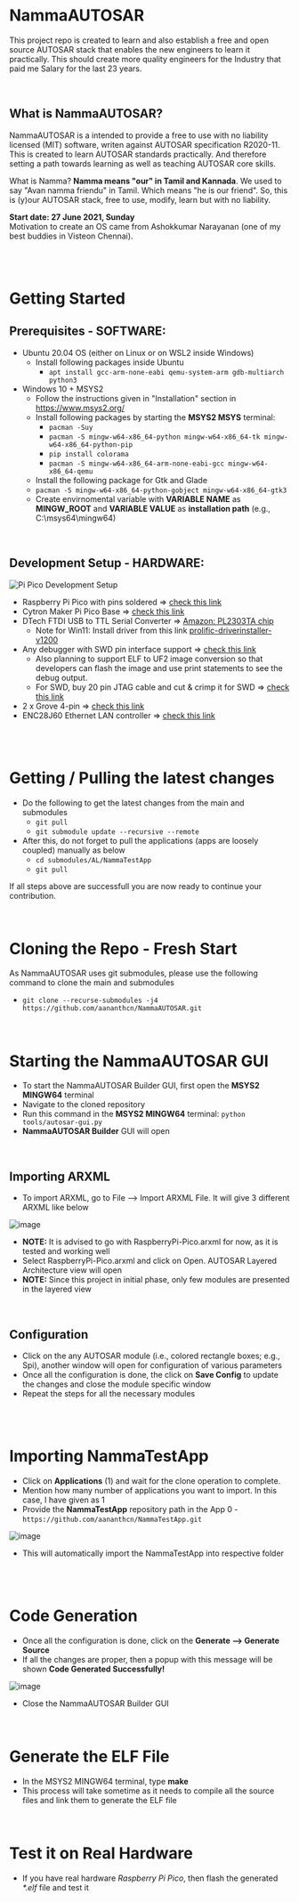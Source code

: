 # NammaAUTOSAR
This project repo is created to learn and also establish a free and open source AUTOSAR stack that enables the new engineers to learn it practically. This should create more quality engineers for the Industry that paid me Salary for the last 23 years.

<br>

What is NammaAUTOSAR?
---

NammaAUTOSAR is a intended to provide a free to use with no liability licensed (MIT) software, writen against AUTOSAR specification R2020-11. This is created to learn AUTOSAR standards practically. And therefore setting a path towards learning as well as teaching AUTOSAR core skills.

What is Namma? **Namma means "our" in Tamil and Kannada**. We used to say "Avan namma friendu" in Tamil. Which means "he is our friend". So, this is (y)our AUTOSAR stack, free to use, modify, learn but with no liability.

**Start date: 27 June 2021, Sunday**<br>
Motivation to create an OS came from Ashokkumar Narayanan (one of my best buddies in Visteon Chennai).


<br><br>

Getting Started
===

Prerequisites - SOFTWARE:
----
* Ubuntu 20.04 OS (either on Linux or on WSL2 inside Windows)
  * Install following packages inside Ubuntu
    * `apt install gcc-arm-none-eabi qemu-system-arm gdb-multiarch python3`
* Windows 10 + MSYS2
  * Follow the instructions given in "Installation" section in https://www.msys2.org/
  * Install following packages by starting the **MSYS2 MSYS** terminal:
    * `pacman -Suy` 
    * `pacman -S mingw-w64-x86_64-python mingw-w64-x86_64-tk mingw-w64-x86_64-python-pip`
    * `pip install colorama`
    * `pacman -S mingw-w64-x86_64-arm-none-eabi-gcc mingw-w64-x86_64-qemu`
   * Install the following package for Gtk and Glade
   *  `pacman -S mingw-w64-x86_64-python-gobject mingw-w64-x86_64-gtk3`
  * Create envirnomental variable with **VARIABLE NAME** as **MINGW_ROOT** and **VARIABLE VALUE** as **installation path** (e.g., C:\msys64\mingw64)

<br>

Development Setup - HARDWARE:
----
![Pi Pico Development Setup](docs/namma-autosar-dev-setup.png?raw=true "Title")

* Raspberry Pi Pico with pins soldered => [check this link](https://robocraze.com/products/raspberry-pi-pico-with-headers-and-micro-usb-cable)
* Cytron Maker Pi Pico Base => [check this link](https://robu.in/product/cytron-maker-pi-pico-base-without-pico/)
* DTech FTDI USB to TTL Serial Converter => [Amazon: PL2303TA chip](https://amzn.eu/d/eYsRoTC)
  * Note for Win11: Install driver from this link [prolific-driverinstaller-v1200](https://www.driverscloud.com/en/services/GetInformationDriver/72590-84992/delock-pl2303-prolific-driverinstaller-v1200zip)
* Any debugger with SWD pin interface support => [check this link](https://in.rsdelivers.com/product/segger/80800-j-link-base/segger-j-link-base-emulator/1311319)
  * Also planning to support ELF to UF2 image conversion so that developers can flash the image and use print statements to see the debug output.
  * For SWD, buy 20 pin JTAG cable and cut & crimp it for SWD => [check this link](https://robu.in/product/2-54mm-pitch-20-pin-jtag-isp-avr-cable/)
* 2 x Grove 4-pin => [check this link](https://www.fabtolab.com/grove-universal-cable?search=grove%204%20pin)
* ENC28J60 Ethernet LAN controller => [check this link](https://robocraze.com/products/enc28j60-ethernet-lan-module)

<br><br>

Getting / Pulling the latest changes
===
* Do the following to get the latest changes from the main and submodules
  * `git pull`
  * `git submodule update --recursive --remote`
* After this, do not forget to pull the applications (apps are loosely coupled) manually as below
  * `cd submodules/AL/NammaTestApp`
  * `git pull`

If all steps above are successfull you are now ready to continue your contribution.

<br>

Cloning the Repo - Fresh Start
===
As NammaAUTOSAR uses git submodules, please use the following command to clone the main and submodules
* `git clone --recurse-submodules -j4 https://github.com/aananthcn/NammaAUTOSAR.git`

<br>

Starting the NammaAUTOSAR GUI
===
* To start the NammaAUTOSAR Builder GUI, first open the **MSYS2 MINGW64** terminal
* Navigate to the cloned repository
* Run this command in the **MSYS2 MINGW64** terminal: `python tools/autosar-gui.py`
* **NammaAUTOSAR Builder** GUI will open


<br>

Importing ARXML
---
* To import ARXML, go to File --> Import ARXML File. It will give 3 different ARXML like below

![image](https://user-images.githubusercontent.com/61110156/201695803-adf3e135-035e-4a83-ad0b-58f7b60012d9.png)

* **NOTE:** It is advised to go with RaspberryPi-Pico.arxml for now, as it is tested and working well
* Select RaspberryPi-Pico.arxml and click on Open. AUTOSAR Layered Architecture view will open
* **NOTE:** Since this project in initial phase, only few modules are presented in the layered view


<br>

Configuration
----
* Click on the any AUTOSAR module (i.e., colored rectangle boxes; e.g., Spi), another window will open for configuration of various parameters
* Once all the configuration is done, the click on **Save Config** to update the changes and close the module specific window
* Repeat the steps for all the necessary modules

<br><br>

Importing NammaTestApp
===
* Click on **Applications** (1) and wait for the clone operation to complete.
* Mention how many number of applications you want to import. In this case, I have given as 1
* Provide the **NammaTestApp** repository path in the App 0 - `https://github.com/aananthcn/NammaTestApp.git`

![image](https://user-images.githubusercontent.com/61110156/201701405-ca438c64-213a-4328-83c3-a1bc4ccc4ead.png)

* This will automatically import the NammaTestApp into respective folder

<br><br>

Code Generation
===
* Once all the configuration is done, click on the **Generate --> Generate Source**
* If all the changes are proper, then a popup with this message will be shown **Code Generated Successfully!**

![image](https://user-images.githubusercontent.com/61110156/201702795-53388e7c-2f6d-419f-aefd-8f6f7f6b61b2.png)

* Close the NammaAUTOSAR Builder GUI

<br>

Generate the ELF File
===
* In the MSYS2 MINGW64 terminal, type **make**
* This process will take sometime as it needs to compile all the source files and link them to generate the ELF file

<br>

Test it on Real Hardware
===
* If you have real hardware *Raspberry Pi Pico*, then flash the generated *\*.elf* file and test it

